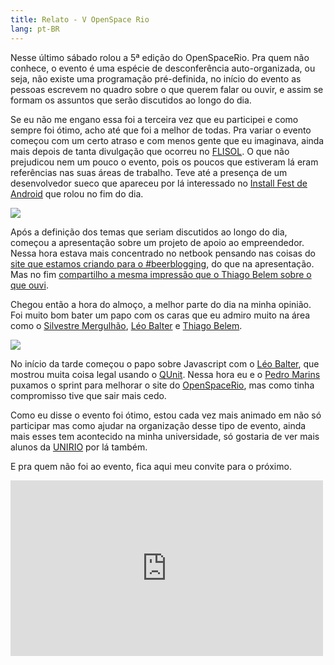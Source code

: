 ```yaml
---
title: Relato - V OpenSpace Rio
lang: pt-BR
---
```


Nesse último sábado rolou a 5ª edição do OpenSpaceRio. Pra quem não conhece, o evento é uma espécie de desconferência auto-organizada, ou seja, não existe uma programação pré-definida, no início do evento as pessoas escrevem no quadro sobre o que querem falar ou ouvir, e assim se formam os assuntos que serão discutidos ao longo do dia.

Se eu não me engano essa foi a terceira vez que eu participei e como sempre foi ótimo, acho até que foi a melhor de todas. Pra variar o evento começou com um certo atraso e com menos gente que eu imaginava, ainda mais depois de tanta divulgação que ocorreu no [FLISOL](http://softwarelivre-rj.org/eventos/flisol/). O que não prejudicou nem um pouco o evento, pois os poucos que estiveram lá eram referências nas suas áreas de trabalho. Teve até a presença de um desenvolvedor sueco que apareceu por lá interessado no [Install Fest de Android](http://openspacerio.org/blog/install-fest-de-androind-no-v-openspacerio/) que rolou no fim do dia.

<!-- more -->

![](http://media.tumblr.com/tumblr_lmck7tMK7W1qe3219.jpg)

Após a definição dos temas que seriam discutidos ao longo do dia, começou a apresentação sobre um projeto de apoio ao empreendedor. Nessa hora estava mais concentrado no netbook pensando nas coisas do [site que estamos criando para o #beerblogging](https://github.com/victorfontes/beerblogging), do que na apresentação. Mas no fim [compartilho a mesma impressão que o Thiago Belem sobre o que ouvi](http://twitter.com/#!/TiuTalk/status/64351647194812417).

Chegou então a hora do almoço, a melhor parte do dia na minha opinião. Foi muito bom bater um papo com os caras que eu admiro muito na área como o [Silvestre Mergulhão](http://mergulhao.info/), [Léo Balter](http://leobalter.net/) e [Thiago Belem](http://thiagobelem.net/).

![](http://media.tumblr.com/tumblr_lmckanoS6c1qe3219.jpg)

No início da tarde começou o papo sobre Javascript com o [Léo Balter](http://leobalter.net/), que mostrou muita coisa legal usando o [QUnit](http://leobalter.net/tag/qunit/). Nessa hora eu e o [Pedro Marins](http://www.pedromarins.com) puxamos o sprint para melhorar o site do [OpenSpaceRio](http://openspacerio.org), mas como tinha compromisso tive que sair mais cedo.

Como eu disse o evento foi ótimo, estou cada vez mais animado em não só participar mas como ajudar na organização desse tipo de evento, ainda mais esses tem acontecido na minha universidade, só gostaria de ver mais alunos da [UNIRIO](http://uniriotec.br/) por lá também.

E pra quem não foi ao evento, fica aqui meu convite para o próximo.

<div class="iframe-wrap">
  <iframe src="http://player.vimeo.com/video/12866214?title=0&amp;byline=0&amp;portrait=0" width="500" frameborder="0" height="281"></iframe>
</div>
